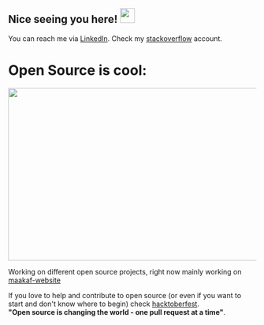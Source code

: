## Nice seeing you here! <img src="https://raw.githubusercontent.com/aemmadi/aemmadi/master/wave.gif" width="30px"> 


You can reach me via [LinkedIn](https://www.linkedin.com/in/tamir-abutbul-10a695178/).
Check my [stackoverflow](https://stackoverflow.com/users/8274756/tamir-abutbul) account.
<!-- I am also using [GitLab](https://gitlab.com/Tamir198) -->

# Open Source is cool: 

<img src="https://github.com/Tamir198/Tamir198/assets/34707669/199db2ba-40a9-4930-b528-e42012048326" width="1100" height="350">



Working on different open source projects, right now mainly working on [maakaf-website](https://github.com/Maakaf/maakaf-website)


If you love to help and contribute to open source (or even if you want to start and don't know where to begin) check [hacktoberfest](https://hacktoberfest.digitalocean.com/).<br>
 **"Open source is changing the world - one pull request at a time"**.
 


<!--
I have [an app in google play](https://play.google.com/store/apps/details?id=com.question_app.shim_polak.quest_tion) made with [Shimshon Polak](https://github.com/Shimshon21)  together as a fun side project.
-->



<!--
**Tamir198/Tamir198** is a ✨ _special_ ✨ repository because its `README.md` (this file) appears on your GitHub profile.

![Anurag's github stats](https://github-readme-stats.vercel.app/api?username=Tamir198&show_icons=true&theme=radical)

Here are some ideas to get you started:
🔭 I’m currently working on ...
- 🌱 I’m currently learning ...
- 👯 I’m looking to collaborate on ...
- 🤔 I’m looking for help with ...
- 💬 Ask me about ...
- 📫 How to reach me: ...
- 😄 Pronouns: ...
- ⚡ Fun fact: ...

-->
